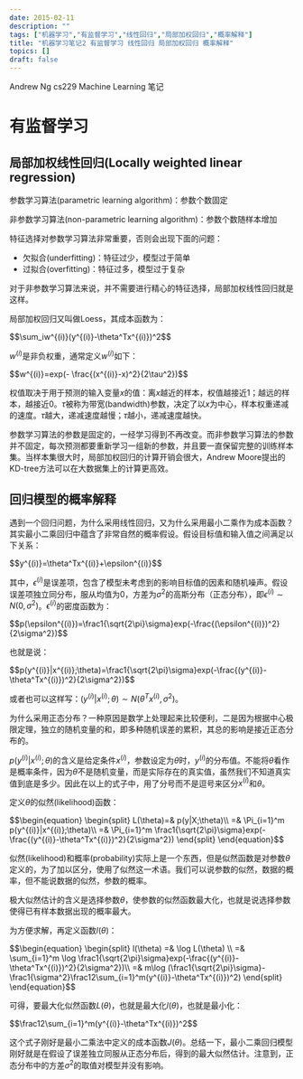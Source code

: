 ```yaml
---
date: 2015-02-11
description: ""
tags: ["机器学习","有监督学习","线性回归","局部加权回归","概率解释"]
title: "机器学习笔记2 有监督学习 线性回归 局部加权回归 概率解释"
topics: []
draft: false
---
```

Andrew Ng cs229 Machine Learning 笔记

# 有监督学习

## 局部加权线性回归(Locally weighted linear regression)

参数学习算法(parametric learning algorithm)：参数个数固定

非参数学习算法(non-parametric learning algorithm)：参数个数随样本增加

特征选择对参数学习算法非常重要，否则会出现下面的问题：

* 欠拟合(underfitting)：特征过少，模型过于简单
* 过拟合(overfitting)：特征过多，模型过于复杂

对于非参数学习算法来说，并不需要进行精心的特征选择，局部加权线性回归就是这样。

局部加权回归又叫做Loess，其成本函数为：
<!--more-->

<div>
$$\sum_iw^{(i)}(y^{(i)}-\theta^Tx^{(i)})^2$$
</div>

$w^{(i)}$是非负权重，通常定义$w^{(i)}$如下：

<div>
$$w^{(i)}=exp(- \frac{(x^{(i)}-x)^2}{2\tau^2})$$
</div>

权值取决于用于预测的输入变量$x$的值：离$x$越近的样本，权值越接近1；越远的样本，越接近0。$\tau$被称为带宽(bandwidth)参数，决定了以$x$为中心，样本权重递减的速度。$\tau$越大，递减速度越慢；$\tau$越小，递减速度越快。

参数学习算法的参数是固定的，一经学习得到不再改变。而非参数学习算法的参数并不固定，每次预测都要重新学习一组新的参数，并且要一直保留完整的训练样本集。当样本集很大时，局部加权回归的计算开销会很大，Andrew Moore提出的KD-tree方法可以在大数据集上的计算更高效。

## 回归模型的概率解释

遇到一个回归问题，为什么采用线性回归，又为什么采用最小二乘作为成本函数？其实最小二乘回归中蕴含了非常自然的概率假设。假设目标值和输入值之间满足以下关系：

<div>
$$y^{(i)}=\theta^Tx^{(i)}+\epsilon^{(i)}$$
</div>

其中，$\epsilon^{(i)}$是误差项，包含了模型未考虑到的影响目标值的因素和随机噪声。假设误差项独立同分布，服从均值为0，方差为$\sigma^2$的高斯分布（正态分布），即$\epsilon^{(i)}\sim N(0,\sigma^2)$。$\epsilon^{(i)}$的密度函数为：

<div>
$$p(\epsilon^{(i)})=\frac1{\sqrt{2\pi}\sigma}exp(-\frac{(\epsilon^{(i)})^2}{2\sigma^2})$$
</div>

也就是说：

<div>
$$p(y^{(i)}|x^{(i)};\theta)=\frac1{\sqrt{2\pi}\sigma}exp(-\frac{(y^{(i)}-\theta^Tx^{(i)})^2}{2\sigma^2})$$
</div>

或者也可以这样写：$(y^{(i)}|x^{(i)};\theta) \sim N(\theta^Tx^{(i)},\sigma^2)$。

为什么采用正态分布？一种原因是数学上处理起来比较便利，二是因为根据中心极限定理，独立的随机变量的和，即多种随机误差的累积，其总的影响是接近正态分布的。

$p(y^{(i)}|x^{(i)};\theta)$的含义是给定条件$x^{(i)}$，参数设定为$\theta$时，$y^{(i)}$的分布值。不能将$\theta$看作是概率条件，因为$\theta$不是随机变量，而是实际存在的真实值，虽然我们不知道真实值到底是多少。因此在以上的式子中，用了分号而不是逗号来区分$x^{(i)}$和$\theta$。

定义$\theta$的似然(likelihood)函数：

<div>
$$\begin{equation}
\begin{split}
L(\theta)=& p(y|X;\theta)\\
=& \Pi_{i=1}^m p(y^{(i)}|x^{(i)};\theta)\\
=& \Pi_{i=1}^m \frac1{\sqrt{2\pi}\sigma}exp(-\frac{(y^{(i)}-\theta^Tx^{(i)})^2}{2\sigma^2})
\end{split}
\end{equation}$$
</div>

似然(likelihood)和概率(probability)实际上是一个东西，但是似然函数是对参数$\theta$定义的，为了加以区分，使用了似然这一术语。我们可以说参数的似然，数据的概率，但不能说数据的似然，参数的概率。

极大似然估计的含义是选择参数$\theta$，使参数的似然函数最大化，也就是说选择参数使得已有样本数据出现的概率最大。

为方便求解，再定义函数$l(\theta)$：

<div>
$$\begin{equation}
\begin{split}
l(\theta) =& \log L(\theta) \\
=& \sum_{i=1}^m \log \frac1{\sqrt{2\pi}\sigma}exp(-\frac{(y^{(i)}-\theta^Tx^{(i)})^2}{2\sigma^2})\\
=& m\log (\frac1{\sqrt{2\pi}\sigma}-\frac1{\sigma^2}\frac12\sum_{i=1}^m(y^{(i)}-\theta^Tx^{(i)})^2)
\end{split}
\end{equation}$$
</div>

可得，要最大化似然函数$L(\theta)$，也就是最大化$l(\theta)$，也就是最小化：

<div>
$$\frac12\sum_{i=1}^m(y^{(i)}-\theta^Tx^{(i)})^2$$
</div>

这个式子刚好是最小二乘法中定义的成本函数$J(\theta)$。总结一下，最小二乘回归模型刚好就是在假设了误差独立同服从正态分布后，得到的最大似然估计。注意到，正态分布中的方差$\sigma^2$的取值对模型并没有影响。

